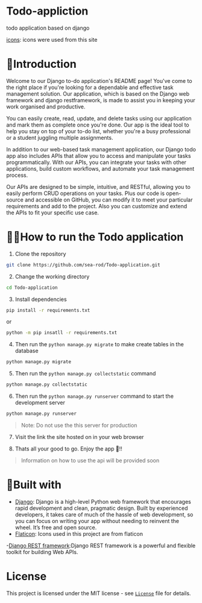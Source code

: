 # Todo-appliction
todo application based on django

[icons](https://www.flaticon.com/): icons were used from this site

# 👋Introduction
Welcome to our Django to-do application's README page! You've come to the right place if you're looking for a dependable and effective task management solution. Our application, which is based on the Django web framework and django restframework, is made to assist you in keeping your work organised and productive.

You can easily create, read, update, and delete tasks using our application and mark them as complete once you're done. Our app is the ideal tool to help you stay on top of your to-do list, whether you're a busy professional or a student juggling multiple assignments.

In addition to our web-based task management application, our Django todo app also includes APIs that allow you to access and manipulate your tasks programmatically. With our APIs, you can integrate your tasks with other applications, build custom workflows, and automate your task management process.

Our APIs are designed to be simple, intuitive, and RESTful, allowing you to easily perform CRUD operations on your tasks. Plus our code is open-source and accessible on GitHub, you can modify it to meet your particular requirements and add to the project. Also you can customize and extend the APIs to fit your specific use case.

# 🏃‍♂️How to run the Todo application
1. Clone the repository

``` bash
git clone https://github.com/sea-rod/Todo-application.git
```
2. Change the working directory
```bash
cd Todo-application
```
3. Install dependencies
```bash
pip install -r requirements.txt
```
or
```bash
python -m pip insatll -r requirements.txt 
```
4. Then run the `python manage.py migrate` to make create tables in the database
```bash
python manage.py migrate
```
5. Then run the `python manage.py collectstatic` command
```bash
python manage.py collectstatic
```
6. Then run the `python manage.py runserver` command to start the development server
```bash
python manage.py runserver
```
>Note: Do not use the this server for production

7. Visit the link the site hosted on in your web browser

8. Thats all your good to go. Enjoy the app 💖!!

> Information on how to use the api will be provided soon


# 🔨Built with
- [Django](https://www.djangoproject.com/): Django is a high-level Python web framework that encourages rapid development and clean, pragmatic design. Built by experienced developers, it takes care of much of the hassle of web development, so you can focus on writing your app without needing to reinvent the wheel. It’s free and open source.
- [Flaticon](https://www.flaticon.com/): Icons used in this project are from flaticon 

-[Django REST framework](https://www.django-rest-framework.org/):Django REST framework is a powerful and flexible toolkit for building Web APIs.

# License
This project is licensed under the MIT license - see [`License`](LICENSE.txt) file for details.